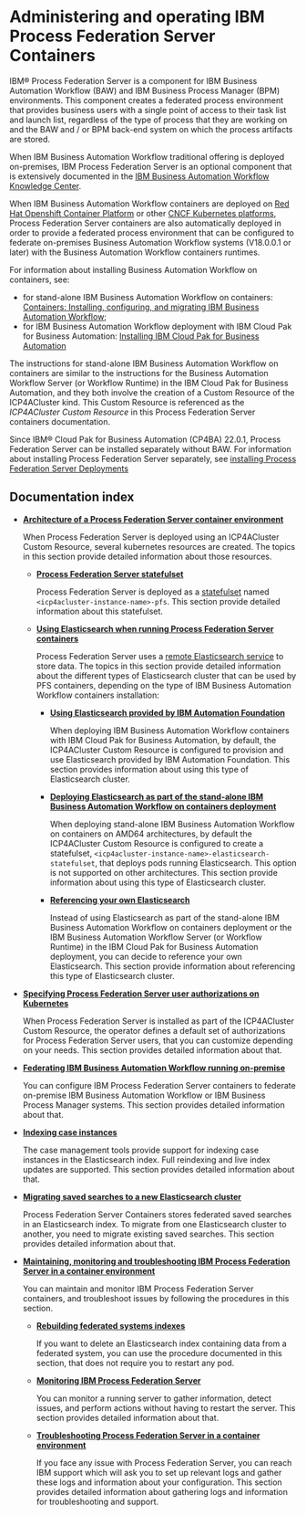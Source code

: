 # Administering and operating IBM Process Federation Server Containers

IBM® Process Federation Server is a component for IBM Business Automation Workflow (BAW) and IBM Business Process Manager (BPM) environments. This component creates a federated process environment that provides business users with a single point of access to their task list and launch list, regardless of the type of process that they are working on and the BAW and / or BPM back-end system on which the process artifacts are stored.

When IBM Business Automation Workflow traditional offering is deployed on-premises, IBM Process Federation Server is an optional component that is extensively documented in the [IBM Business Automation Workflow Knowledge Center](https://www.ibm.com/docs/en/baw/22.x?topic=server-traditional-installing-enabling-process-federation).

When IBM Business Automation Workflow containers are deployed on [Red Hat Openshift Container Platform](https://www.redhat.com/en/technologies/cloud-computing/openshift/container-platform) or other [CNCF Kubernetes platforms](https://www.cncf.io/projects/kubernetes/), Process Federation Server containers are also automatically deployed in order to provide a federated process environment that can be configured to federate on-premises Business Automation Workflow systems (V18.0.0.1 or later) with the Business Automation Workflow containers runtimes.

For information about installing Business Automation Workflow on containers, see:
* for stand-alone IBM Business Automation Workflow on containers: [Containers: Installing, configuring, and migrating IBM Business Automation Workflow](https://www.ibm.com/docs/en/baw/22.x?topic=2201-containers-installing-business-automation-workflow);
* for IBM Business Automation Workflow deployment with IBM Cloud Pak for Business Automation: [Installing IBM Cloud Pak for Business Automation](https://www.ibm.com/docs/en/cloud-paks/cp-biz-automation/22.0.1?topic=automation-installing)

The instructions for stand-alone IBM Business Automation Workflow on containers are similar to the instructions for the Business Automation Workflow Server (or Workflow Runtime) in the IBM Cloud Pak for Business Automation, and they both involve the creation of a Custom Resource of the ICP4ACluster kind. This Custom Resource is referenced as the _ICP4ACluster Custom Resource_ in this Process Federation Server containers documentation.

Since IBM® Cloud Pak for Business Automation (CP4BA) 22.0.1, Process Federation Server can be installed separately without BAW. For information about installing Process Federation Server separately, see [installing Process Federation Server Deployments](https://www.ibm.com/docs/SSYHZ8_22.0.1/com.ibm.dba.install/op_topics/tsk_prepare_pfs.html)


## Documentation index

* **[Architecture of a Process Federation Server container environment](./documentation/Architecture.md)**

  When Process Federation Server is deployed using an ICP4ACluster Custom Resource, several kubernetes resources are created. The topics in this section provide detailed information about those resources.
  
  * **[Process Federation Server statefulset](./documentation/PFS-Statefulset.md)**

    Process Federation Server is deployed as a [statefulset](https://kubernetes.io/docs/concepts/workloads/controllers/statefulset/) named `<icp4acluster-instance-name>-pfs`. This section provide detailed information about this statefulset. 

  * **[Using Elasticsearch when running Process Federation Server containers](./documentation/Using-Elasticsearch.md)**

    Process Federation Server uses a [remote Elasticsearch service](https://www.ibm.com/docs/en/baw/20.x?topic=service-configuring-remote-elasticsearch) to store data. The topics in this section provide detailed information about the different types of Elasticsearch cluster that can be used by PFS containers, depending on the type of IBM Business Automation Workflow containers installation:

    * **[Using Elasticsearch provided by IBM Automation Foundation](./documentation/Using-IAF-Elasticsearch.md)**

      When deploying IBM Business Automation Workflow containers with IBM Cloud Pak for Business Automation, by default, the ICP4ACluster Custom Resource is configured to provision and use Elasticsearch provided by IBM Automation Foundation. This section provides information about using this type of Elasticsearch cluster.

    * **[Deploying Elasticsearch as part of the stand-alone IBM Business Automation Workflow on containers deployment](./documentation/Using-standalone-BAW-Elasticsearch.md)**

        When deploying stand-alone IBM Business Automation Workflow on containers on AMD64 architectures, by default the ICP4ACluster Custom Resource is configured to create a statefulset, `<icp4acluster-instance-name>-elasticsearch-statefulset`, that deploys pods running Elasticsearch. This option is not supported on other architectures. This section provide information about using this type of Elasticsearch cluster.

    * **[Referencing your own Elasticsearch](./documentation/Using-own-Elasticsearch.md)**

      Instead of using Elasticsearch as part of the stand-alone IBM Business Automation Workflow on containers deployment or the IBM Business Automation Workflow Server (or Workflow Runtime) in the IBM Cloud Pak for Business Automation deployment, you can decide to reference your own Elasticsearch. This section provide information about referencing this type of Elasticsearch cluster.

* **[Specifying Process Federation Server user authorizations on Kubernetes](./documentation/Authorizations.md)**

  When Process Federation Server is installed as part of the ICP4ACluster Custom Resource, the operator defines a default set of authorizations for Process Federation Server users, that you can customize depending on your needs. This section provides detailed information about that.

* **[Federating IBM Business Automation Workflow running on-premise](./documentation/Federating-on-premises-BAW.md)**

  You can configure IBM Process Federation Server containers to federate on-premise IBM Business Automation Workflow or IBM Business Process Manager systems. This section provides detailed information about that.

* **[Indexing case instances](./documentation/Indexing-Case-instances.md)**

  The case management tools provide support for indexing case instances in the Elasticsearch index. Full reindexing and live index updates are supported. This section provides detailed information about that.

* **[Migrating saved searches to a new Elasticsearch cluster](./documentation/Migrating-Saved-Searches.md)**

  Process Federation Server Containers stores federated saved searches in an Elasticsearch index. To migrate from one Elasticsearch cluster to another, you need to migrate existing saved searches. This section provides detailed information about that.

* **[Maintaining, monitoring and troubleshooting IBM Process Federation Server in a container environment](./documentation/Maintaining-monitoring-and-troubleshooting.md)**

  You can maintain and monitor IBM Process Federation Server containers, and troubleshoot issues by following the procedures in this section.

  * **[Rebuilding federated systems indexes](./documentation/Rebuilding-indexes.md)**

    If you want to delete an Elasticsearch index containing data from a federated system, you can use the procedure documented in this section, that does not require you to restart any pod.
  
  * **[Monitoring IBM Process Federation Server](./documentation/Monitoring-PFS.md)**

    You can monitor a running server to gather information, detect issues, and perform actions without having to restart the server. This section provides detailed information about that.
  
  * **[Troubleshooting Process Federation Server in a container environment](./documentation/Troubleshooting-PFS.md)**

    If you face any issue with Process Federation Server, you can reach IBM support which will ask you to set up relevant logs and gather these logs and information about your configuration. This section provides detailed information about gathering logs and information for troubleshooting and support.


  
